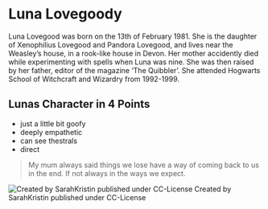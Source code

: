 # Luna Lovegoody

Luna Lovegood was born on the 13th of February 1981. She is the daughter of Xenophilius Lovegood and Pandora Lovegood, and lives near the Weasley’s house, in a rook-like house in Devon. Her mother accidently died while experimenting with spells when Luna was nine. She was then raised by her father, editor of the magazine ‘The Quibbler’. She attended Hogwarts School of Witchcraft and Wizardry from 1992-1999.

## Lunas Character in 4 Points

* just a little bit goofy
* deeply empathetic
* can see thestrals
* direct

> My mum always said things we lose have a way of coming back to us in the end. If not always in the ways we expect.

<img src="https://upload.wikimedia.org/wikipedia/commons/thumb/8/81/Evanna_Lynch_acrylic_ink.jpg/800px-Evanna_Lynch_acrylic_ink.jpg" alt="Created by SarahKristin published under CC-License">
Created by SarahKristin published under CC-License
